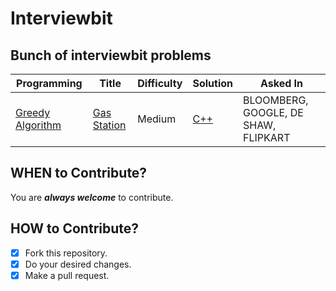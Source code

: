 # Interviewbit #
## Bunch of interviewbit problems ##

| Programming | Title | Difficulty | Solution | Asked In |
|-------------|-------|------------|----------|----------|
|[Greedy Algorithm](./algorithms/GreedyAlgorithm/GasStation/GasStation.docx)|[Gas Station](https://www.interviewbit.com/problems/gas-station/)|Medium|[C++](./algorithms/GreedyAlgorithm/GasStation/GasStation.cpp)|BLOOMBERG, GOOGLE, DE SHAW, FLIPKART|
 
 
 
 
## WHEN to Contribute? ##
You are ***always welcome*** to contribute.

## HOW to Contribute? ##
- [x] Fork this repository.
- [x] Do your desired changes.
- [x] Make a pull request.
